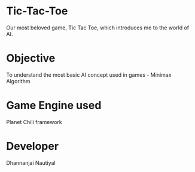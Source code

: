 # Tic-Tac-Toe
Our most beloved game, Tic Tac Toe, which introduces me to the world of AI.

# Objective
To understand the most basic AI concept used in games - Minimax Algorithm

# Game Engine used
Planet Chili framework

# Developer
Dhannanjai Nautiyal
